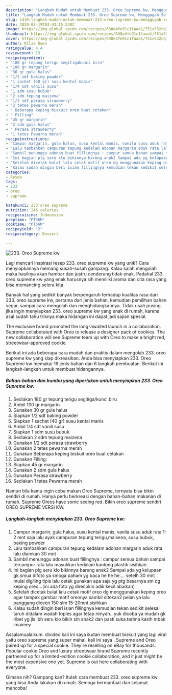 ```yaml
---
description: "Langkah Mudah untuk Membuat 233. Oreo Supreme kw, Menggugah Selera"
title: "Langkah Mudah untuk Membuat 233. Oreo Supreme kw, Menggugah Selera"
slug: 1410-langkah-mudah-untuk-membuat-233-oreo-supreme-kw-menggugah-selera
date: 2020-08-19T03:43:15.538Z
image: https://img-global.cpcdn.com/recipes/638e4fe91c1faaa1/751x532cq70/233-oreo-supreme-kw-foto-resep-utama.jpg
thumbnail: https://img-global.cpcdn.com/recipes/638e4fe91c1faaa1/751x532cq70/233-oreo-supreme-kw-foto-resep-utama.jpg
cover: https://img-global.cpcdn.com/recipes/638e4fe91c1faaa1/751x532cq70/233-oreo-supreme-kw-foto-resep-utama.jpg
author: Ollie Owen
ratingvalue: 4.4
reviewcount: 13
recipeingredient:
- "180 gr tepung terigu segitigakunci biru"
- "100 gr margarin"
- "30 gr gula halus"
- "1/2 sdt baking powder"
- "1 sachet (40 gr) susu kental manis"
- "1/4 sdt vanili susu"
- "1 sdm susu bubuk"
- "2 sdm tepung maizena"
- "1/2 sdt perasa strawberry"
- "2 tetes pewarna merah"
- " Beberapa keping biskuit oreo buat cetakan"
- " Filling"
- "45 gr margarin"
- "2 sdm gula halus"
- " Perasa strawberry"
- "1 tetes Pewarna merah"
recipeinstructions:
- "Campur margarin, gula halus, susu kental manis, vanila susu aduk rata 1-2 mnt saja lalu ayak campuran tepung terigu,maisena, susu bubuk, baking powder"
- "Lalu tambahkan campuran tepung kedalam adonan margarin aduk rata lalu diamkan 30 mnt"
- "Sambil menunggu adonan buat fillingnya : campur semua bahan sampai tercampur rata lalu masukkan kedalam kantong plastik sisihkan."
- "Ini bagian plg seru klo bikinnya bareng anak2 Sampai ada yg kelupaan gk smua difoto ya smoga paham yg baca he he he.... setelh 30 mnt mulai digiling tipis lalu cetak gunakan apa saja yg ptg besarnya sm dg keping oreo...(ini ada foto yg direcokin adik kecil abaikan)"
- "Setelah dicetak bulat lalu cetak motif oreo dg menggunakan keping oreo agar tampak gambar motif oreonya sambil ditekan2 pelan ya lalu panggang dioven 150 slm 15-20mnt sisihkan"
- "Kalau sudah dingin beri isian fillingnya kemudian tekan sedikit selesai taruh didalam wadah toples agar tetap renyah...yuk dicoba ya mudah gk ribet yg jls lbh seru klo bikin sm anak2 dan pasti suka.terima kasih mbak imaimey"
categories:
- Resep
tags:
- 233
- oreo
- supreme

katakunci: 233 oreo supreme 
nutrition: 246 calories
recipecuisine: Indonesian
preptime: "PT36M"
cooktime: "PT56M"
recipeyield: "2"
recipecategory: Dessert

---
```



![233. Oreo Supreme kw](https://img-global.cpcdn.com/recipes/638e4fe91c1faaa1/751x532cq70/233-oreo-supreme-kw-foto-resep-utama.jpg)

Lagi mencari inspirasi resep 233. oreo supreme kw yang unik? Cara menyiapkannya memang susah-susah gampang. Kalau salah mengolah maka hasilnya akan hambar dan justru cenderung tidak enak. Padahal 233. oreo supreme kw yang enak harusnya sih memiliki aroma dan cita rasa yang bisa memancing selera kita.

Banyak hal yang sedikit banyak berpengaruh terhadap kualitas rasa dari 233. oreo supreme kw, pertama dari jenis bahan, kemudian pemilihan bahan segar, sampai cara mengolah dan menghidangkannya. Tidak usah pusing jika ingin menyiapkan 233. oreo supreme kw yang enak di rumah, karena asal sudah tahu triknya maka hidangan ini dapat jadi sajian spesial.

The exclusive brand promoted the long-awaited launch in a collaboration. Supreme collaborated with Oreo to release a designer pack of cookies. The new collaboration will see Supreme team up with Oreo to make a bright red, streetwear-approved cookie.


Berikut ini ada beberapa cara mudah dan praktis dalam mengolah 233. oreo supreme kw yang siap dikreasikan. Anda bisa menyiapkan 233. Oreo Supreme kw memakai 16 jenis bahan dan 6 langkah pembuatan. Berikut ini langkah-langkah untuk membuat hidangannya.

<!--inarticleads1-->

##### Bahan-bahan dan bumbu yang diperlukan untuk menyiapkan 233. Oreo Supreme kw:

1. Sediakan 180 gr tepung terigu segitiga/kunci biru
1. Ambil 100 gr margarin
1. Gunakan 30 gr gula halus
1. Siapkan 1/2 sdt baking powder
1. Siapkan 1 sachet (40 gr) susu kental manis
1. Ambil 1/4 sdt vanili susu
1. Siapkan 1 sdm susu bubuk
1. Sediakan 2 sdm tepung maizena
1. Gunakan 1/2 sdt perasa strawberry
1. Gunakan 2 tetes pewarna merah
1. Gunakan  Beberapa keping biskuit oreo buat cetakan
1. Gunakan  Filling:
1. Siapkan 45 gr margarin
1. Gunakan 2 sdm gula halus
1. Gunakan  Perasa strawberry
1. Sediakan 1 tetes Pewarna merah


Namun bila kamu ingin coba makan Oreo Supreme, ternyata bisa bikin sendiri di rumah. Hanya perlu berkreasi dengan bahan-bahan makanan di rumah. Supreme Oreos have some seeing red. Bikin oreo supreme sendiri OREO SUPREME VERSI KW. 

<!--inarticleads2-->

##### Langkah-langkah menyiapkan 233. Oreo Supreme kw:

1. Campur margarin, gula halus, susu kental manis, vanila susu aduk rata 1-2 mnt saja lalu ayak campuran tepung terigu,maisena, susu bubuk, baking powder
1. Lalu tambahkan campuran tepung kedalam adonan margarin aduk rata lalu diamkan 30 mnt
1. Sambil menunggu adonan buat fillingnya : campur semua bahan sampai tercampur rata lalu masukkan kedalam kantong plastik sisihkan.
1. Ini bagian plg seru klo bikinnya bareng anak2 Sampai ada yg kelupaan gk smua difoto ya smoga paham yg baca he he he.... setelh 30 mnt mulai digiling tipis lalu cetak gunakan apa saja yg ptg besarnya sm dg keping oreo...(ini ada foto yg direcokin adik kecil abaikan)
1. Setelah dicetak bulat lalu cetak motif oreo dg menggunakan keping oreo agar tampak gambar motif oreonya sambil ditekan2 pelan ya lalu panggang dioven 150 slm 15-20mnt sisihkan
1. Kalau sudah dingin beri isian fillingnya kemudian tekan sedikit selesai taruh didalam wadah toples agar tetap renyah...yuk dicoba ya mudah gk ribet yg jls lbh seru klo bikin sm anak2 dan pasti suka.terima kasih mbak imaimey


Assalamualaikum. divideo kali ini saya ikutan membuat biskuit yang lagi viral yaitu oreo supreme yang super mahal. kali ini saya . Supreme and Oreo paired up for a special cookie. They&#39;re reselling on eBay for thousands. Popular cookie Oreo and luxury streetwear brand Supreme recently partnered up for a limited-edition cookie collaboration, and it just might be the most expensive one yet. Supreme is out here collaborating with everyone. 

Gimana nih? Gampang kan? Itulah cara membuat 233. oreo supreme kw yang bisa Anda lakukan di rumah. Semoga bermanfaat dan selamat mencoba!
